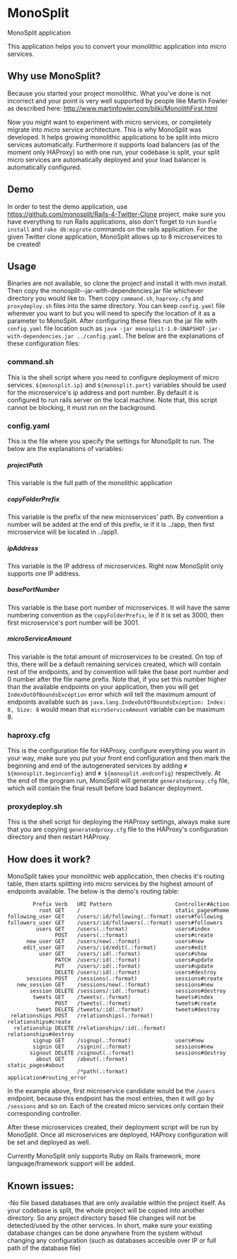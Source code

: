 # MonoSplit
MonoSplit application

This application helps you to convert your monolithic application into micro services.

## Why use MonoSplit?

Because you started your project monolithic. What you've done is not incorrect and your point is very well supported by people like Martin Fowler as described here:
http://www.martinfowler.com/bliki/MonolithFirst.html

Now you might want to experiment with micro services, or completely migrate into micro service architecture. This is why MonoSplit was developed. It helps growing monolithic applications to be split into micro services automatically. Furthermore it supports load balancers (as of the moment only HAProxy) so with one run, your codebase is split, your split micro services are automatically deployed and your load balancer is automatically configured.

## Demo
In order to test the demo application, use https://github.com/monosplit/Rails-4-Twitter-Clone project, make sure you have everything to run Rails applications, also don't forget to run `bundle install` and `rake db:migrate` commands on the rails application. For the given Twitter clone application, MonoSplit allows up to 8 microservices to be created!

## Usage
Binaries are not available, so clone the project and install it with mvn install. Then copy the monosplit-<version>-jar-with-dependencies.jar file whichever directory you would like to. Then copy `command.sh`, `haproxy.cfg` and `proxydeploy.sh` files into the same directory. You can keep `config.yaml` file wherever you want to but you will need to specify the location of it as a parameter to MonoSplit. After configuring these files run the jar file with `config.yaml` file location such as `java -jar monosplit-1.0-SNAPSHOT-jar-with-dependencies.jar ../config.yaml`. The below are the explanations of these configuration files:
### command.sh
This is the shell script where you need to configure deployment of micro services. `${monosplit.ip}` and `${monosplit.port}` variables should be used for the microservice's ip address and port number. By default it is configured to run rails server on the local machine. Note that, this script cannot be blocking, it must run on the background.
### config.yaml
This is the file where you specify the settings for MonoSplit to run. The below are the explanations of variables:
#####  projectPath
This variable is the full path of the monolithic application 
#####  copyFolderPrefix
This variable is the prefix of the new microservices' path. By convention a number will be added at the end of this prefix, ie if it is ../app, then first microservice will be located in ../app1.
#####  ipAddress
This variable is the IP address of microservices. Right now MonoSplit only supports one IP address.
#####  basePortNumber
This variable is the base port number of microservices. It will have the same numbering convention as the `copyFolderPrefix`, ie if it is set as 3000, then first microservice's port number will be 3001.
#####  microServiceAmount
This variable is the total amount of microservices to be created. On top of this, there will be a default remaining services created, which will contain rest of the endpoints, and by convention will take the base port number and 0 number after the file name prefix. Note that, if you set this number higher than the available endpoints on your application, then you will get `IndexOutOfBoundsException` error which will tell the maximum amount of endpoints available such as `java.lang.IndexOutOfBoundsException: Index: 8, Size: 8` would mean that `microServiceAmount` variable can be maximum 8.
### haproxy.cfg
This is the configuration file for HAProxy, configure everything you want in your way, make sure you put your front end configuration and then mark the beginning and end of the autogenerated services by adding `# ${monosplit.beginconfig}` and `# ${monosplit.endconfig}` respectively. At the end of the program run, MonoSplit will generate `generatedproxy.cfg` file, which will contain the final result before load balancer deployment.
### proxydeploy.sh
This is the shell script for deploying the HAProxy settings, always make sure that you are copying `generatedproxy.cfg` file to the HAProxy's configuration directory and then restart HAProxy.

## How does it work?

MonoSplit takes your monolithic web appliccation, then checks it's routing table, then starts splitting into micro services by the highest amount of endpoints available. The below is the demo's routing table:
```
        Prefix Verb   URI Pattern                    Controller#Action
          root GET    /                              static_pages#home
following_user GET    /users/:id/following(.:format) users#following
followers_user GET    /users/:id/followers(.:format) users#followers
         users GET    /users(.:format)               users#index
               POST   /users(.:format)               users#create
      new_user GET    /users/new(.:format)           users#new
     edit_user GET    /users/:id/edit(.:format)      users#edit
          user GET    /users/:id(.:format)           users#show
               PATCH  /users/:id(.:format)           users#update
               PUT    /users/:id(.:format)           users#update
               DELETE /users/:id(.:format)           users#destroy
      sessions POST   /sessions(.:format)            sessions#create
   new_session GET    /sessions/new(.:format)        sessions#new
       session DELETE /sessions/:id(.:format)        sessions#destroy
        tweets GET    /tweets(.:format)              tweets#index
               POST   /tweets(.:format)              tweets#create
         tweet DELETE /tweets/:id(.:format)          tweets#destroy
 relationships POST   /relationships(.:format)       relationships#create
  relationship DELETE /relationships/:id(.:format)   relationships#destroy
        signup GET    /signup(.:format)              users#new
        signin GET    /signin(.:format)              sessions#new
       signout DELETE /signout(.:format)             sessions#destroy
         about GET    /about(.:format)               static_pages#about
                      /*path(.:format)               application#routing_error
```

In the example above, first microservice candidate would be the `/users` endpoint, because this endpoint has the most entries, then it will go by `/sessions` and so on. Each of the created micro services only contain their corresponding controller.

After these microservices created, their deployment script will be run by MonoSplit. Once all microservices are deployed, HAProxy configuration will be set and deployed as well.

Currently MonoSplit only supports Ruby on Rails framework, more language/framework support will be added.


## Known issues:
 -No file based databases that are only available within the project itself. As your codebase is split, the whole project will be copied into another directory. So any project directory based file changes will not be detected/used by the other services. In short, make sure your existing database changes can be done anywhere from the system without changing any configuration (such as databases accesible over IP or full path of the database file)
